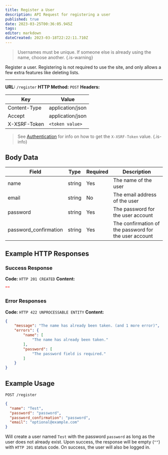 ```yaml
---
title: Register a User
description: API Request for registering a user
published: true
date: 2023-03-25T00:36:05.945Z
tags: 
editor: markdown
dateCreated: 2023-03-18T22:22:11.710Z
---
```


> Usernames must be unique. If someone else is already using the name, choose another.
{.is-warning}

Register a user. Registering is not required to use the site, and only allows a few extra features like deleting lists.

___


**URL:** `/register`
**HTTP Method:** `POST`
**Headers:**

| Key | Value |
|-----|-------|
| Content-Type | application/json |
| Accept | application/json |
| X-XSRF-Token | `<token value>` |

> See [Authentication](/authentication) for info on how to get the `X-XSRF-Token` value.
{.is-info}

## Body Data

| Field |	Type | Required | Description |
|-------|------|----------|-------------|
| name  |string| Yes | The name of the user |
| email	|string| No |The email address of the user |
| password | string | Yes | The password for the user account |
| password_confirmation | string| Yes | The confirmation of the password for the user account |

## Example HTTP Responses

### Success Response

**Code:** `HTTP 201 CREATED`
**Content:**

```json
""
```

### Error Responses

**Code:** `HTTP 422 UNPROCESSABLE ENTITY`
**Content:**
```json
{
    "message": "The name has already been taken. (and 1 more error)",
    "errors": {
        "name": [
            "The name has already been taken."
        ],
        "password": [
            "The password field is required."
        ]
    }
}
```

## Example Usage

`POST /register`

```json
{
  "name": "Test",
  "password": "password",
  "password_confirmation": "password",
  "email": "optional@example.com"
}
```

Will create a user named `Test` with the password `password` as long as the user does not already exist. Upon success, the response will be empty (`""`) with `HTTP 201` status code. On success, the user will also be logged in.
